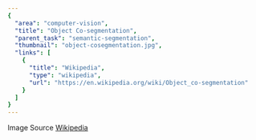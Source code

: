 ```yaml
---
{
  "area": "computer-vision",
  "title": "Object Co-segmentation",
  "parent_task": "semantic-segmentation",
  "thumbnail": "object-cosegmentation.jpg",
  "links": [
    {
      "title": "Wikipedia",
      "type": "wikipedia",
      "url": "https://en.wikipedia.org/wiki/Object_co-segmentation"
    }
  ]
}
---
```

Image Source [Wikipedia](https://commons.wikimedia.org/wiki/File:Samples_of_object_co-segmentation.jpg)
